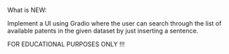 What is NEW:

Implement a UI using Gradio where the user can search through the list of available patents in the given dataset by just inserting a sentence.

FOR EDUCATIONAL PURPOSES ONLY !!!

